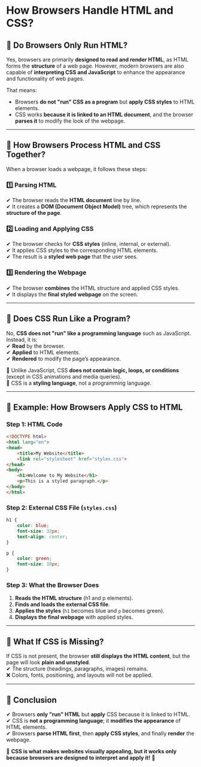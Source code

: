 # **How Browsers Handle HTML and CSS?**  

## **📌 Do Browsers Only Run HTML?**  
Yes, browsers are primarily **designed to read and render HTML**, as HTML forms the **structure** of a web page. However, modern browsers are also capable of **interpreting CSS and JavaScript** to enhance the appearance and functionality of web pages.  

That means:  
- Browsers **do not "run" CSS as a program** but **apply CSS styles** to HTML elements.  
- CSS works **because it is linked to an HTML document**, and the browser **parses it** to modify the look of the webpage.  

---

## **📌 How Browsers Process HTML and CSS Together?**  
When a browser loads a webpage, it follows these steps:  

### **1️⃣ Parsing HTML**  
✔ The browser reads the **HTML document** line by line.  
✔ It creates a **DOM (Document Object Model)** tree, which represents the **structure of the page**.  

### **2️⃣ Loading and Applying CSS**  
✔ The browser checks for **CSS styles** (inline, internal, or external).  
✔ It applies CSS styles to the corresponding HTML elements.  
✔ The result is a **styled web page** that the user sees.  

### **3️⃣ Rendering the Webpage**  
✔ The browser **combines** the HTML structure and applied CSS styles.  
✔ It displays the **final styled webpage** on the screen.  

---

## **📌 Does CSS Run Like a Program?**  
No, **CSS does not "run" like a programming language** such as JavaScript. Instead, it is:  
✔ **Read** by the browser.  
✔ **Applied** to HTML elements.  
✔ **Rendered** to modify the page’s appearance.  

🔹 Unlike JavaScript, CSS **does not contain logic, loops, or conditions** (except in CSS animations and media queries).  
🔹 CSS is a **styling language**, not a programming language.  

---

## **📌 Example: How Browsers Apply CSS to HTML**  
### **Step 1: HTML Code**
```html
<!DOCTYPE html>
<html lang="en">
<head>
    <title>My Website</title>
    <link rel="stylesheet" href="styles.css">
</head>
<body>
    <h1>Welcome to My Website</h1>
    <p>This is a styled paragraph.</p>
</body>
</html>
```

### **Step 2: External CSS File (`styles.css`)**
```css
h1 {
    color: blue;
    font-size: 32px;
    text-align: center;
}

p {
    color: green;
    font-size: 18px;
}
```

### **Step 3: What the Browser Does**
1. **Reads the HTML structure** (h1 and p elements).  
2. **Finds and loads the external CSS file**.  
3. **Applies the styles** (`h1` becomes blue and `p` becomes green).  
4. **Displays the final webpage** with applied styles.  

---

## **📌 What If CSS is Missing?**  
If CSS is not present, the browser **still displays the HTML content**, but the page will look **plain and unstyled**.  
✔ The structure (headings, paragraphs, images) remains.  
❌ Colors, fonts, positioning, and layouts will not be applied.  

---

## **📌 Conclusion**  
✔ Browsers **only "run" HTML** but **apply** CSS because it is linked to HTML.  
✔ CSS is **not a programming language**; it **modifies the appearance** of HTML elements.  
✔ Browsers **parse HTML first**, then **apply CSS styles**, and finally **render** the webpage.  

🚀 **CSS is what makes websites visually appealing, but it works only because browsers are designed to interpret and apply it!** 🎨
